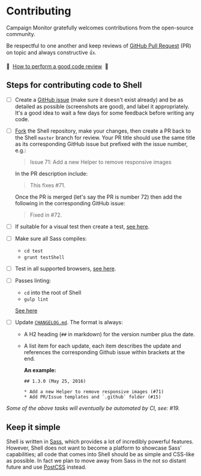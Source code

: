 # Contributing

Campaign Monitor gratefully welcomes contributions from the open-source community.

Be respectful to one another and keep reviews of [GitHub Pull Request](https://help.github.com/articles/using-pull-requests/) (PR) on topic and always constructive :+1:.

🙌&nbsp;&nbsp;[How to perform a good code review](https://blog.alphasmanifesto.com/2016/11/17/how-to-perform-a-good-code-review/)&nbsp;&nbsp;🙌

## Steps for contributing code to Shell

- [ ] Create a [GitHub issue](https://github.com/campaignmonitor/shell/issues) (make sure it doesn't exist already) and be as detailed as possible (screenshots are good), and label it appropriately. It's a good idea to wait a few days for some feedback before writing any code.
- [ ] [Fork](https://help.github.com/articles/fork-a-repo/) the Shell repository, make your changes, then create a PR back to the Shell `master` branch for review. Your PR title should use the same title as its corresponding GitHub issue but prefixed with the issue number, e.g.:

    > Issue 71: Add a new Helper to remove responsive images

    In the PR description include:

    > This fixes #71.

    Once the PR is merged (let's say the PR is number 72) then add the
    following in the corresponding GitHub issue:

    > Fixed in #72.
- [ ] If suitable for a visual test then create a test, [see here](test/README.md).
- [ ] Make sure all Sass compiles:
  - `cd test`
  - `grunt testShell`
- [ ] Test in all supported browsers, [see here](README.md#browser-support).
- [ ] Passes linting:
  - `cd` into the root of Shell
  - `gulp lint`

  [See here](README.md#linting)
- [ ] Update [`CHANGELOG.md`](CHANGELOG.md). The format is always:
  - A H2 heading (`##` in markdown) for the version number plus the date.
  - A list item for each update, each item describes the update and references
    the corresponding Github issue within brackets at the end.

    **An example:**

    ```
    ## 1.3.0 (May 25, 2016)

    * Add a new Helper to remove responsive images (#71)
    * Add PR/Issue templates and `.github` folder (#15)
    ```

*Some of the above tasks will eventually be automated by CI, see: #19.*

## Keep it simple

Shell is written in [Sass](http://sass-lang.com/), which provides a lot of incredibly powerful features. However, Shell does not want to become a platform to showcase Sass' capabilities; all code that comes into Shell should be as simple and CSS-like as possible. In fact we plan to move away from Sass in the not so distant future and use [PostCSS](http://postcss.org/) instead.
